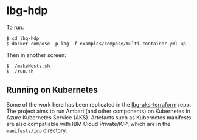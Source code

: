# lbg-hdp

To run:
```
$ cd lbg-hdp
$ docker-compose -p lbg -f examples/compose/multi-container.yml up
```
Then in another screen:
```
$ ./makeHosts.sh
$ ./run.sh
```

## Running on Kubernetes

Some of the work here has been replicated in the [lbg-aks-terraform](https://github.com/contino/lbg-aks-terraform) repo. The project aims to run Ambari (and other components) on Kubernetes in Azure Kubernetes Service (AKS). Artefacts such as Kubernetes manifests are also compatiable with IBM Cloud Private/ICP, which are in the `manifests/icp` directory.
